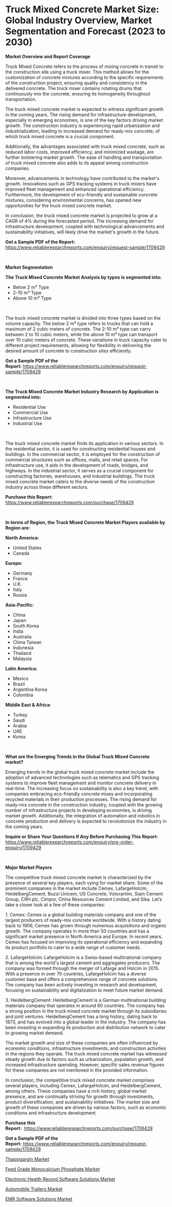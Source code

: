 <p><h1>Truck Mixed Concrete Market Size: Global Industry Overview, Market Segmentation and Forecast (2023 to 2030)</h1></p><p><strong>Market Overview and Report Coverage</strong></p>
<p><p>Truck Mixed Concrete refers to the process of mixing concrete in transit to the construction site using a truck mixer. This method allows for the customization of concrete mixtures according to the specific requirements of the construction project, ensuring quality and consistency in the delivered concrete. The truck mixer contains rotating drums that continuously mix the concrete, ensuring its homogeneity throughout transportation.</p><p>The truck mixed concrete market is expected to witness significant growth in the coming years. The rising demand for infrastructure development, especially in emerging economies, is one of the key factors driving market growth. The construction industry is experiencing rapid urbanization and industrialization, leading to increased demand for ready-mix concrete, of which truck mixed concrete is a crucial component.</p><p>Additionally, the advantages associated with truck mixed concrete, such as reduced labor costs, improved efficiency, and minimized wastage, are further bolstering market growth. The ease of handling and transportation of truck mixed concrete also adds to its appeal among construction companies.</p><p>Moreover, advancements in technology have contributed to the market's growth. Innovations such as GPS tracking systems in truck mixers have improved fleet management and enhanced operational efficiency. Furthermore, the development of eco-friendly and sustainable concrete mixtures, considering environmental concerns, has opened new opportunities for the truck mixed concrete market.</p><p>In conclusion, the truck mixed concrete market is projected to grow at a CAGR of 4% during the forecasted period. The increasing demand for infrastructure development, coupled with technological advancements and sustainability initiatives, will likely drive the market's growth in the future.</p></p>
<p><strong>Get a Sample PDF of the Report:</strong> <a href="https://www.reliableresearchreports.com/enquiry/request-sample/1709429">https://www.reliableresearchreports.com/enquiry/request-sample/1709429</a></p>
<p>&nbsp;</p>
<p><strong>Market Segmentation</strong></p>
<p><strong>The Truck Mixed Concrete Market Analysis by types is segmented into:</strong></p>
<p><ul><li>Below 2 m³ Type</li><li>2-10 m³ Type</li><li>Above 10 m³ Type</li></ul></p>
<p>&nbsp;</p>
<p><p>The truck mixed concrete market is divided into three types based on the volume capacity. The below 2 m³ type refers to trucks that can hold a maximum of 2 cubic meters of concrete. The 2-10 m³ type can carry between 2 to 10 cubic meters, while the above 10 m³ type can transport over 10 cubic meters of concrete. These variations in truck capacity cater to different project requirements, allowing for flexibility in delivering the desired amount of concrete to construction sites efficiently.</p></p>
<p><strong>Get a Sample PDF of the Report:</strong>&nbsp;<a href="https://www.reliableresearchreports.com/enquiry/request-sample/1709429">https://www.reliableresearchreports.com/enquiry/request-sample/1709429</a></p>
<p>&nbsp;</p>
<p><strong>The Truck Mixed Concrete Market Industry Research by Application is segmented into:</strong></p>
<p><ul><li>Residential Use</li><li>Commercial Use</li><li>Infrastructure Use</li><li>Industrial Use</li></ul></p>
<p>&nbsp;</p>
<p><p>The truck mixed concrete market finds its application in various sectors. In the residential sector, it is used for constructing residential houses and buildings. In the commercial sector, it is employed for the construction of commercial structures such as offices, malls, and retail spaces. For infrastructure use, it aids in the development of roads, bridges, and highways. In the industrial sector, it serves as a crucial component for constructing factories, warehouses, and industrial buildings. The truck mixed concrete market caters to the diverse needs of the construction industry across these different sectors.</p></p>
<p><strong>Purchase this Report:</strong>&nbsp; <a href="https://www.reliableresearchreports.com/purchase/1709429">https://www.reliableresearchreports.com/purchase/1709429</a></p>
<p>&nbsp;</p>
<p><strong>In terms of Region, the Truck Mixed Concrete Market Players available by Region are:</strong></p>
<p>
    <p> <strong> North America: </strong>
        <ul>
            <li>United States</li>
            <li>Canada</li>
        </ul>
        </p> 
    <p> <strong> Europe: </strong>
        <ul>
            <li>Germany</li>
            <li>France</li>
            <li>U.K.</li>
            <li>Italy</li>
            <li>Russia</li>
        </ul>
        </p> 
    <p> <strong> Asia-Pacific: </strong>
        <ul>
            <li>China</li>
            <li>Japan</li>
            <li>South Korea</li>
            <li>India</li>
            <li>Australia</li>
            <li>China Taiwan</li>
            <li>Indonesia</li>
            <li>Thailand</li>
            <li>Malaysia</li>
        </ul>
        </p> 
    <p> <strong> Latin America: </strong>
        <ul>
            <li>Mexico</li>
            <li>Brazil</li>
            <li>Argentina Korea</li>
            <li>Colombia</li>
        </ul>
        </p> 
    <p> <strong> Middle East & Africa: </strong>
        <ul>
            <li>Turkey</li>
            <li>Saudi</li>
            <li>Arabia</li>
            <li>UAE</li>
            <li>Korea</li>
        </ul>
    </p>
    </p>
<p>&nbsp;</p>
<p><strong>What are the Emerging Trends in the Global Truck Mixed Concrete market?</strong></p>
<p><p>Emerging trends in the global truck mixed concrete market include the adoption of advanced technologies such as telematics and GPS tracking systems to improve fleet management and monitor concrete delivery in real-time. The increasing focus on sustainability is also a key trend, with companies embracing eco-friendly concrete mixes and incorporating recycled materials in their production processes. The rising demand for ready-mix concrete in the construction industry, coupled with the growing number of infrastructure projects in developing economies, is driving market growth. Additionally, the integration of automation and robotics in concrete production and delivery is expected to revolutionize the industry in the coming years.</p></p>
<p><strong>Inquire or Share Your Questions If Any Before Purchasing This Report</strong>- <a href="https://www.reliableresearchreports.com/enquiry/pre-order-enquiry/1709429">https://www.reliableresearchreports.com/enquiry/pre-order-enquiry/1709429</a></p>
<p>&nbsp;</p>
<p><strong>Major Market Players</strong></p>
<p><p>The competitive truck mixed concrete market is characterized by the presence of several key players, each vying for market share. Some of the prominent companies in the market include Cemex, LafargeHolcim, HeidelbergCement, Buzzi Unicem, US Concrete, Votorantim, Siam Cement Group, CRH plc, Cimpor, China Resources Cement Limited, and Sika. Let’s take a closer look at a few of these companies:</p><p>1. Cemex: Cemex is a global building materials company and one of the largest producers of ready-mix concrete worldwide. With a history dating back to 1906, Cemex has grown through numerous acquisitions and organic growth. The company operates in more than 50 countries and has a significant market presence in North America and Europe. In recent years, Cemex has focused on improving its operational efficiency and expanding its product portfolio to cater to a wide range of customer needs.</p><p>2. LafargeHolcim: LafargeHolcim is a Swiss-based multinational company that is among the world's largest cement and aggregates producers. The company was formed through the merger of Lafarge and Holcim in 2015. With a presence in over 70 countries, LafargeHolcim has a diverse customer base and offers a comprehensive range of concrete solutions. The company has been actively investing in research and development, focusing on sustainability and digitalization to meet future market demand.</p><p>3. HeidelbergCement: HeidelbergCement is a German multinational building materials company that operates in around 60 countries. The company has a strong position in the truck mixed concrete market through its subsidiaries and joint ventures. HeidelbergCement has a long history, dating back to 1873, and has evolved into a global leader in the industry. The company has been investing in expanding its production and distribution network to cater to growing market demand.</p><p>The market growth and size of these companies are often influenced by economic conditions, infrastructure investments, and construction activities in the regions they operate. The truck mixed concrete market has witnessed steady growth due to factors such as urbanization, population growth, and increased infrastructure spending. However, specific sales revenue figures for these companies are not mentioned in the provided information.</p><p>In conclusion, the competitive truck mixed concrete market comprises several players, including Cemex, LafargeHolcim, and HeidelbergCement, among others. These companies have a rich history, global market presence, and are continually striving for growth through investments, product diversification, and sustainability initiatives. The market size and growth of these companies are driven by various factors, such as economic conditions and infrastructure development.</p></p>
<p><strong>Purchase this Report:</strong>&nbsp;&nbsp;<a href="https://www.reliableresearchreports.com/purchase/1709429">https://www.reliableresearchreports.com/purchase/1709429</a></p>
<p></p>
<p><strong>Get a Sample PDF of the Report:</strong>&nbsp;<a href="https://www.reliableresearchreports.com/enquiry/request-sample/1709429">https://www.reliableresearchreports.com/enquiry/request-sample/1709429</a></p>
<p><p><a href="https://github.com/lilstefpacute/Market-Research-Report-List-1/blob/main/thapsigargin-market.md">Thapsigargin Market</a></p><p><a href="https://issuu.com/reportprime-2/docs/feed-grade-monocalcium-phosphate-market-size-2030.?fr=xKAE9_zU1NQ">Feed Grade Monocalcium Phosphate Market</a></p><p><a href="https://medium.com/@bethelokon998/electronic-health-record-software-solutions-market-research-report-its-history-and-forecast-2023-e390a9f7a15f">Electronic Health Record Software Solutions Market</a></p><p><a href="https://www.linkedin.com/pulse/automobile-trailers-market-size-share-global-analysis-whjpc/">Automobile Trailers Market</a></p><p><a href="https://medium.com/@paulmcglynn6456/emr-software-solutions-market-competitive-analysis-market-trends-and-forecast-to-2030-213e09bcb4f4">EMR Software Solutions Market</a></p></p>